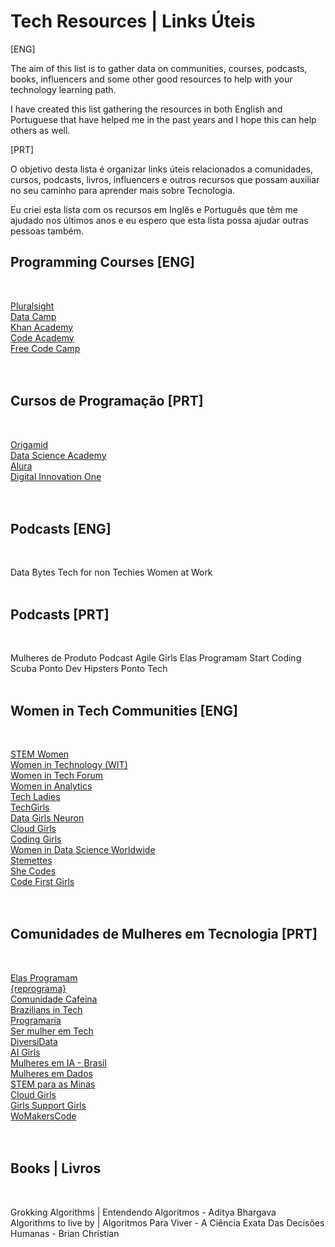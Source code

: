 # Tech Resources | Links Úteis

[ENG]

The aim of this list is to gather data on communities, courses, podcasts, books, influencers and some other good resources to help with your technology learning path.

I have created this list gathering the resources in both English and Portuguese that have helped me in the past years and I hope this can help others as well.

[PRT]

O objetivo desta lista é organizar links úteis relacionados a comunidades, cursos, podcasts, livros, influencers e outros recursos que possam auxiliar no seu caminho para aprender mais sobre Tecnologia.

Eu criei esta lista com os recursos em Inglês e Português que têm me ajudado nos últimos anos e eu espero que esta lista possa ajudar outras pessoas também.


## Programming Courses [ENG]
<br>

[Pluralsight](https://app.pluralsight.com/id) <br>
[Data Camp](https://www.datacamp.com/) <br>
[Khan Academy](https://khanacademy.org) <br>
[Code Academy](https://www.codecademy.com/) <br>
[Free Code Camp](https://www.freecodecamp.org/) <br>
<br><br>

## Cursos de Programação [PRT]
<br>

[Origamid](https://www.origamid.com/) <br>
[Data Science Academy](https://www.datascienceacademy.com.br/) <br>
[Alura](https://www.alura.com.br/) <br>
[Digital Innovation One](https://www.dio.me/en) <br>
<br><br>

## Podcasts [ENG]
<br>

Data Bytes
Tech for non Techies
Women at Work
<br><br>

## Podcasts [PRT]
<br>

Mulheres de Produto
Podcast Agile Girls
Elas Programam
Start Coding
Scuba Ponto Dev
Hipsters Ponto Tech
<br><br>

## Women in Tech Communities [ENG]
<br>

[STEM Women](https://stemwomenevents.com/events) <br>
[Women in Technology (WIT)](http://www.mywit.org/) <br>
[Women in Tech Forum](http://www.womenintechforum.com/) <br>
[Women in Analytics](https://www.womeninanalytics.com/) <br>
[Tech Ladies](http://www.hiretechladies.com/) <br>
[TechGirls](https://www.wearetechgirls.com/) <br>
[Data Girls Neuron](https://linktr.ee/DataGirls) <br>
[Cloud Girls](http://www.cloudgirls.org/) <br>
[Coding Girls](http://www.coding-girls.com/) <br>
[Women in Data Science Worldwide](https://www.widsconference.org/) <br>
[Stemettes](http://stemettes.org/) <br>
[She Codes](https://www.shecodes.io/) <br>
[Code First Girls](https://codefirstgirls.com/) <br>
<br><br>

## Comunidades de Mulheres em Tecnologia [PRT]
<br>

[Elas Programam](https://elasprogramam.com.br/#/) <br>
[{reprograma}](http://www.reprograma.com.br/estacao-hack/) <br>
[Comunidade Cafeina](http://compiladoras.com.br/) <br>
[Brazilians in Tech](http://braziliansintech.com/) <br>
[Programaria](http://www.programaria.org/) <br>
[Ser mulher em Tech](https://sermulheremtech.com.br/) <br>
[DiversiData](https://linktr.ee/diversidata) <br>
[AI Girls](https://www.linkedin.com/company/ai-girls/) <br>
[Mulheres em IA - Brasil](https://mulheres-em-ia.github.io/) <br>
[Mulheres em Dados](https://lnkd.in/dUEymWsU) <br>
[STEM para as Minas](https://campsite.bio/stemparaminas) <br>
[Cloud Girls](http://www.cloudgirls.com.br/) <br>
[Girls Support Girls](https://gsgcommunity.github.io/) <br>
[WoMakersCode](https://linktr.ee/womakerscode) <br>
<br><br>

## Books | Livros
<br>

Grokking Algorithms | Entendendo Algoritmos - Aditya Bhargava <br>
Algorithms to live by | Algoritmos Para Viver - A Ciência Exata Das Decisões Humanas - Brian Christian <br>
<br><br>
